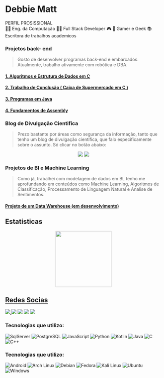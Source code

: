 # Debbie Matt
PERFIL PROSISSIONAL
<br>
👩‍🎓 Eng. da Computação
👩‍💻 Full Stack Developer
🎮 🧩 Gamer e Geek
📚 Escritora de  trabalhos academicos

### Projetos back- end
> Gosto de desenvolver programas back-end e embarcados. Atualmente, trabalho ativamente com robótica e DBA.

#### <a href = "https://github.com/DebbieMatt/ALG_ESTRUT_DADOS_I"> 1. Algoritmos e Estrutura de Dados em C </a>
#### <a href = "https://github.com/DebbieMatt/Trabalho-de-AED"> 2. Trabalho de Conclusão ( Caixa de Supermercado em C ) </a>
#### <a href = "https://github.com/DebbieMatt/Test_Java"> 3. Programas em Java </a>
#### <a href = "https://github.com/DebbieMatt/STUDY-ASSEMBLY"> 4. Fundamentos de Assembly </a>

### Blog de Divulgação Cientifica
>  Prezo bastante por áreas como segurança da informação, tanto que tenho um blog de divulgação cientifica, que falo especificamente sobre o assunto. Só clicar no botão abaixo: 

<div align="center">
<a href="https://debbymatt.tumblr.com/" target="_blank"><img src="https://img.shields.io/badge/Tumblr-%2336465D.svg?&style=for-the-badge&logo=Tumblr&logoColor=white"target="_blank"></a>
<a href="https://www.debbymatt.com" target="_blank"><img src="https://img.shields.io/badge/Wordpress-21759B?style=for-the-badge&logo=wordpress&logoColor=white"target="_blank"></a>
</div>

### Projetos de BI e Machine Learning
> Como já, trabalhei com modelagem de dados em BI, tenho me aprofundando em conteúdos como Machine Learning, Algoritmos de Classificação, Processamento de Linguagem Natural e Analise de Sentimentos.

#### <a href = "https://github.com/DebbieMatt/Data-Warehouse"> Projeto de um Data Warehouse (em desenvolvimento) </a>

## Estatisticas 
<div align="center">
  <a href="https://github.com/debbiematt">
  <img height="180em" src="https://github-readme-stats.vercel.app/api?username=debbiematt&show_icons=true&theme=black&include_all_commits=true&count_private=true"/>
</div>

## Redes Socias

<div>
  <img src="https://komarev.com/ghpvc/?username=debbiematt&style=for-the-badge"/>
  <a href="https://www.instagram.com/deboramateusdec/"target="_blank"><img src="https://img.shields.io/badge/Instagram-E4405F?style=for-the-badge&logo=instagram&logoColor=white"target="_blank"></a>
  <a href="https://www.linkedin.com/in/d%C3%A9bora-mateus-camargo-a21031190" target="_blank"><img src="https://img.shields.io/badge/LinkedIn-0077B5?style=for-the-badge&logo=linkedin&logoColor=white"target="_blank"></a>
  <a href="https://debbymatt.tumblr.com/" target="_blank"><img src="https://img.shields.io/badge/Tumblr-%2336465D.svg?&style=for-the-badge&logo=Tumblr&logoColor=white"target="_blank"></a>
  <a href="https://www.debbymatt.com" target="_blank"><img src="https://img.shields.io/badge/Wordpress-21759B?style=for-the-badge&logo=wordpress&logoColor=white"target="_blank"></a>
 
 ### Tecnologias que utilizo:
 
 <div style="display: inline_block" >
    <img aling="center" alt="SqlServer" src="https://img.shields.io/badge/MySQL-005C84?style=for-the-badge&logo=mysql&logoColor=white " />
    <img aling="center" alt="PostgreSQL" src="https://img.shields.io/badge/PostgreSQL-316192?style=for-the-badge&logo=postgresql&logoColor=white"/>
    <img aling="center" alt="JavaScript" src="https://img.shields.io/badge/JavaScript-F7DF1E?style=for-the-badge&logo=javascript&logoColor=black"/>
    <img aling="center" alt="Python" src="https://img.shields.io/badge/Python-3776AB?style=for-the-badge&logo=python&logoColor=white"/>
    <img aling="center" alt="Kotlin" src= "https://img.shields.io/badge/Kotlin-0095D5?&style=for-the-badge&logo=kotlin&logoColor=white"/>
    <img aling="center" alt="Java" src= "https://img.shields.io/badge/Java-ED8B00?style=for-the-badge&logo=openjdk&logoColor=white">
    <img aling="center" alt="C" src= "https://img.shields.io/badge/C-00599C?style=for-the-badge&logo=c&logoColor=white"/>
    <img aling="center" alt="C++" src= "https://img.shields.io/badge/C%2B%2B-00599C?style=for-the-badge&logo=c%2B%2B&logoColor=white"/>
 </div>

 ### Tecnologias que utilizo:
 
 <div style="display: inline_block" >
 <img aling="center" alt="Android" src= "https://img.shields.io/badge/Android-3DDC84?style=for-the-badge&logo=android&logoColor=white">
 <img aling="center" alt="Arch Linux" src= "https://img.shields.io/badge/Arch_Linux-1793D1?style=for-the-badge&logo=arch-linux&logoColor=white">
 <img aling="center" alt="Debian" src= "https://img.shields.io/badge/Debian-A81D33?style=for-the-badge&logo=debian&logoColor=white">
 <img aling="center" alt="Fedora" src= "https://img.shields.io/badge/Fedora-51A2DA?style=for-the-badge&logo=fedora&logoColor=white">
 <img aling="center" alt="Kali Linux" src= "https://img.shields.io/badge/Kali_Linux-557C94?style=for-the-badge&logo=kali-linux&logoColor=white">
 <img aling="center" alt="Ubuntu" src= "https://img.shields.io/badge/Ubuntu-E95420?style=for-the-badge&logo=ubuntu&logoColor=white">
 <img aling="center" alt="Windows" src="https://img.shields.io/badge/Windows-0078D6?style=for-the-badge&logo=windows&logoColor=white">
 </div>
 
